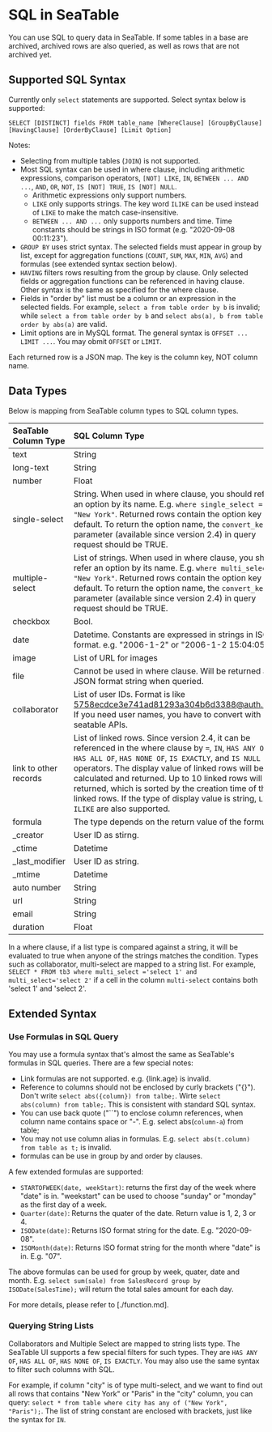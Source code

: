 # SQL in SeaTable

You can use SQL to query data in SeaTable. If some tables in a base are archived, archived rows are also queried, as well as rows that are not archived yet.

## Supported SQL Syntax

Currently only `select` statements are supported. Select syntax below is supported:

```
SELECT [DISTINCT] fields FROM table_name [WhereClause] [GroupByClause] [HavingClause] [OrderByClause] [Limit Option]
```

Notes:

* Selecting from multiple tables (`JOIN`) is not supported.
* Most SQL syntax can be used in where clause, including arithmetic expressions, comparison operators, `[NOT] LIKE`, `IN`, `BETWEEN ... AND ...`, `AND`, `OR`, `NOT`, `IS [NOT] TRUE`, `IS [NOT] NULL`.
    * Arithmetic expressions only support numbers.
    * `LIKE` only supports strings. The key word `ILIKE` can be used instead of `LIKE` to make the match case-insensitive.
    * `BETWEEN ... AND ...` only supports numbers and time. Time constants should be strings in ISO format (e.g. "2020-09-08 00:11:23").
* `GROUP BY` uses strict syntax. The selected fields must appear in group by list, except for aggregation functions (`COUNT`, `SUM`, `MAX`, `MIN`, `AVG`) and formulas (see extended syntax section below).
* `HAVING` filters rows resulting from the group by clause. Only selected fields or aggregation functions can be referenced in having clause. Other syntax is the same as specified for the where clause.
* Fields in "order by" list must be a column or an expression in the selected fields. For example, `select a from table order by b` is invalid; while `select a from table order by b` and `select abs(a), b from table order by abs(a)` are valid.
* Limit options are in MySQL format. The general syntax is `OFFSET ... LIMIT ...`. You may obmit `OFFSET` or `LIMIT`.

Each returned row is a JSON map. The key is the column key, NOT column name.

## Data Types

Below is mapping from SeaTable column types to SQL column types.

| SeaTable Column Type        | SQL Column Type           |
| :------------------- | :-------------------- |
| text                 | String                |
| long-text            | String                |
| number          | Float                |
| single-select   | String. When used in where clause, you should refer an option by its name. E.g. `where single_select = "New York"`. Returned rows contain the option key by default. To return the option name, the `convert_keys` parameter (available since version 2.4) in query request should be TRUE. |
| multiple-select | List of strings. When used in where clause, you should refer an option by its name. E.g. `where multi_select = "New York"`. Returned rows contain the option key by default. To return the option name, the `convert_keys` parameter (available since version 2.4) in query request should be TRUE. |
| checkbox        | Bool.     |
| date            | Datetime. Constants are expressed in strings in ISO format. e.g. "2006-1-2" or "2006-1-2 15:04:05".|
| image            | List of URL for images  |
| file            | Cannot be used in where clause. Will be returned as JSON format string when queried. |
| collaborator   | List of user IDs. Format is like 5758ecdce3e741ad81293a304b6d3388@auth.local. If you need user names, you have to convert with seatable APIs. |
| link to other records          | List of linked rows. Since version 2.4, it can be referenced in the where clause by `=`, `IN`, `HAS ANY OF`, `HAS ALL OF`, `HAS NONE OF`, `IS EXACTLY`, and `IS NULL` operators. The display value of linked rows will be calculated and returned. Up to 10 linked rows will be returned, which is sorted by the creation time of the linked rows. If the type of display value is string, `LIKE`, `ILIKE` are also supported. |
| formula              | The type depends on the return value of the formula. |
| \_creator            | User ID as stirng. |
| \_ctime              | Datetime |
| \_last_modifier      | User ID as string. |
| \_mtime              | Datetime  |
| auto number          | String |
| url                  | String |
| email                | String |
| duration             | Float |

In a where clause, if a list type is compared against a string, it will be evaluated to true when anyone of the strings matches the condition. Types such as collaborator, multi-select are mapped to a string list. For example, `SELECT * FROM tb3 where multi_select ='select 1' and multi_select='select 2'` if a cell in the column `multi-select` contains both 'select 1' and 'select 2'.

## Extended Syntax

### Use Formulas in SQL Query

You may use a formula syntax that's almost the same as SeaTable's formulas in SQL queries. There are a few special notes:

* Link formulas are not supported. e.g. {link.age} is invalid.
* Reference to columns should not be enclosed by curly brackets ("{}"). Don't write `select abs({column}) from talbe;`. Wirte `select abs(column) from table;`. This is consistent with standard SQL syntax.
* You can use back quote ("\`\`") to enclose column references, when column name contains space or "-". E.g. select abs(`column-a`) from table;
* You may not use column alias in formulas. E.g. `select abs(t.column) from table as t;` is invalid.
* formulas can be use in group by and order by clauses.

A few extended formulas are supported:

* `STARTOFWEEK(date, weekStart)`: returns the first day of the week where "date" is in. "weekstart" can be used to choose "sunday" or "monday" as the first day of a week.
* `Quarter(date)`: Returns the quater of the date. Return value is 1, 2, 3 or 4.
* `ISODate(date)`: Returns ISO format string for the date. E.g. "2020-09-08".
* `ISOMonth(date)`: Returns ISO format string for the month where "date" is in. E.g. "07".

The above formulas can be used for group by week, quater, date and month. E.g. `select sum(sale) from SalesRecord group by ISODate(SalesTime);` will return the total sales amount for each day.

For more details, please refer to \[./function.md].

### Querying String Lists

Collaborators and Multiple Select are mapped to string lists type. The SeaTable UI supports a few special filters for such types. They are `HAS ANY OF`, `HAS ALL OF`, `HAS NONE OF`, `IS EXACTLY`. You may also use the same syntax to filter such columns with SQL.

For example, if column "city" is of type multi-select, and we want to find out all rows that contains "New York" or "Paris" in the "city" column, you can query: `select * from table where city has any of ("New York", "Paris");`. The list of string constant are enclosed with brackets, just like the syntax for `IN`.
